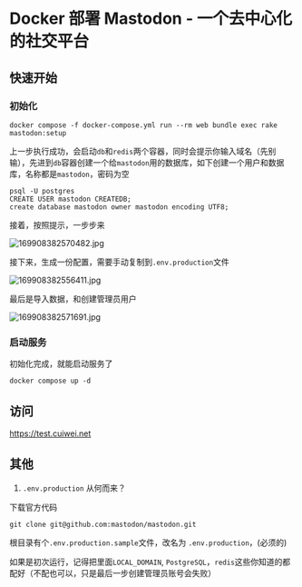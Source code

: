 # Docker 部署 Mastodon - 一个去中心化的社交平台

## 快速开始

### 初始化
```
docker compose -f docker-compose.yml run --rm web bundle exec rake mastodon:setup
```

上一步执行成功，会启动`db`和`redis`两个容器，同时会提示你输入域名（先别输），先进到`db`容器创建一个给`mastodon`用的数据库，如下创建一个用户和数据库，名称都是`mastodon`，密码为空
```
psql -U postgres
CREATE USER mastodon CREATEDB;
create database mastodon owner mastodon encoding UTF8;
```

接着，按照提示，一步步来

![169908382570482.jpg](https://www.cuiwei.net/data/upload/2023-11-04/169908382570482.jpg)

接下来，生成一份配置，需要手动复制到`.env.production`文件

![169908382556411.jpg](https://www.cuiwei.net/data/upload/2023-11-04/169908382556411.jpg)

最后是导入数据，和创建管理员用户

![169908382571691.jpg](https://www.cuiwei.net/data/upload/2023-11-04/169908382571691.jpg)


### 启动服务
初始化完成，就能启动服务了
```
docker compose up -d
```

## 访问
https://test.cuiwei.net


## 其他
1. `.env.production` 从何而来？

下载官方代码
```
git clone git@github.com:mastodon/mastodon.git
```
根目录有个`.env.production.sample`文件，改名为 `.env.production`，(必须的)

如果是初次运行，记得把里面`LOCAL_DOMAIN`, `PostgreSQL`，`redis`这些你知道的都配好（不配也可以，只是最后一步创建管理员账号会失败）
